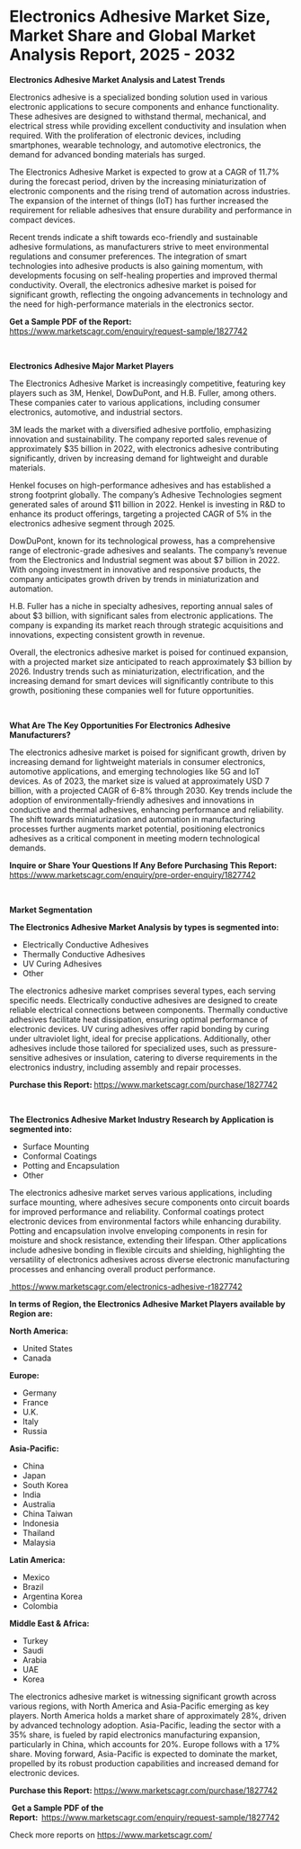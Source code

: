 <p><h1>Electronics Adhesive Market Size, Market Share and Global Market Analysis Report, 2025 - 2032</h1></p><p><strong>Electronics Adhesive Market Analysis and Latest Trends</strong></p>
<p><p>Electronics adhesive is a specialized bonding solution used in various electronic applications to secure components and enhance functionality. These adhesives are designed to withstand thermal, mechanical, and electrical stress while providing excellent conductivity and insulation when required. With the proliferation of electronic devices, including smartphones, wearable technology, and automotive electronics, the demand for advanced bonding materials has surged.</p><p>The Electronics Adhesive Market is expected to grow at a CAGR of 11.7% during the forecast period, driven by the increasing miniaturization of electronic components and the rising trend of automation across industries. The expansion of the internet of things (IoT) has further increased the requirement for reliable adhesives that ensure durability and performance in compact devices.</p><p>Recent trends indicate a shift towards eco-friendly and sustainable adhesive formulations, as manufacturers strive to meet environmental regulations and consumer preferences. The integration of smart technologies into adhesive products is also gaining momentum, with developments focusing on self-healing properties and improved thermal conductivity. Overall, the electronics adhesive market is poised for significant growth, reflecting the ongoing advancements in technology and the need for high-performance materials in the electronics sector.</p></p>
<p><strong>Get a Sample PDF of the Report:&nbsp;</strong> <a href="https://www.marketscagr.com/enquiry/request-sample/1827742?utm_campaign=2792&utm_medium=2&utm_source=Github&utm_content=ia&utm_term=02042025&utm_id=electronics-adhesive">https://www.marketscagr.com/enquiry/request-sample/1827742</a></p>
<p>&nbsp;</p>
<p><strong>Electronics Adhesive Major Market Players</strong></p>
<p><p>The Electronics Adhesive Market is increasingly competitive, featuring key players such as 3M, Henkel, DowDuPont, and H.B. Fuller, among others. These companies cater to various applications, including consumer electronics, automotive, and industrial sectors.</p><p>3M leads the market with a diversified adhesive portfolio, emphasizing innovation and sustainability. The company reported sales revenue of approximately $35 billion in 2022, with electronics adhesive contributing significantly, driven by increasing demand for lightweight and durable materials.</p><p>Henkel focuses on high-performance adhesives and has established a strong footprint globally. The company’s Adhesive Technologies segment generated sales of around $11 billion in 2022. Henkel is investing in R&D to enhance its product offerings, targeting a projected CAGR of 5% in the electronics adhesive segment through 2025.</p><p>DowDuPont, known for its technological prowess, has a comprehensive range of electronic-grade adhesives and sealants. The company’s revenue from the Electronics and Industrial segment was about $7 billion in 2022. With ongoing investment in innovative and responsive products, the company anticipates growth driven by trends in miniaturization and automation.</p><p>H.B. Fuller has a niche in specialty adhesives, reporting annual sales of about $3 billion, with significant sales from electronic applications. The company is expanding its market reach through strategic acquisitions and innovations, expecting consistent growth in revenue.</p><p>Overall, the electronics adhesive market is poised for continued expansion, with a projected market size anticipated to reach approximately $3 billion by 2026. Industry trends such as miniaturization, electrification, and the increasing demand for smart devices will significantly contribute to this growth, positioning these companies well for future opportunities.</p></p>
<p>&nbsp;</p>
<p><strong>What Are The Key Opportunities For Electronics Adhesive Manufacturers?</strong></p>
<p><p>The electronics adhesive market is poised for significant growth, driven by increasing demand for lightweight materials in consumer electronics, automotive applications, and emerging technologies like 5G and IoT devices. As of 2023, the market size is valued at approximately USD 7 billion, with a projected CAGR of 6-8% through 2030. Key trends include the adoption of environmentally-friendly adhesives and innovations in conductive and thermal adhesives, enhancing performance and reliability. The shift towards miniaturization and automation in manufacturing processes further augments market potential, positioning electronics adhesives as a critical component in meeting modern technological demands.</p></p>
<p><strong>Inquire or Share Your Questions If Any Before Purchasing This Report:</strong> <a href="https://www.marketscagr.com/enquiry/pre-order-enquiry/1827742?utm_campaign=2792&utm_medium=2&utm_source=Github&utm_content=ia&utm_term=02042025&utm_id=electronics-adhesive">https://www.marketscagr.com/enquiry/pre-order-enquiry/1827742</a></p>
<p>&nbsp;</p>
<p><strong>Market Segmentation</strong></p>
<p><strong>The Electronics Adhesive Market Analysis by types is segmented into:</strong></p>
<p><ul><li>Electrically Conductive Adhesives</li><li>Thermally Conductive Adhesives</li><li>UV Curing Adhesives</li><li>Other</li></ul></p>
<p><p>The electronics adhesive market comprises several types, each serving specific needs. Electrically conductive adhesives are designed to create reliable electrical connections between components. Thermally conductive adhesives facilitate heat dissipation, ensuring optimal performance of electronic devices. UV curing adhesives offer rapid bonding by curing under ultraviolet light, ideal for precise applications. Additionally, other adhesives include those tailored for specialized uses, such as pressure-sensitive adhesives or insulation, catering to diverse requirements in the electronics industry, including assembly and repair processes.</p></p>
<p><strong>Purchase this Report:&nbsp;</strong><a href="https://www.marketscagr.com/purchase/1827742?utm_campaign=2792&utm_medium=2&utm_source=Github&utm_content=ia&utm_term=02042025&utm_id=electronics-adhesive">https://www.marketscagr.com/purchase/1827742</a></p>
<p>&nbsp;</p>
<p><strong>The Electronics Adhesive Market Industry Research by Application is segmented into:</strong></p>
<p><ul><li>Surface Mounting</li><li>Conformal Coatings</li><li>Potting and Encapsulation</li><li>Other</li></ul></p>
<p><p>The electronics adhesive market serves various applications, including surface mounting, where adhesives secure components onto circuit boards for improved performance and reliability. Conformal coatings protect electronic devices from environmental factors while enhancing durability. Potting and encapsulation involve enveloping components in resin for moisture and shock resistance, extending their lifespan. Other applications include adhesive bonding in flexible circuits and shielding, highlighting the versatility of electronics adhesives across diverse electronic manufacturing processes and enhancing overall product performance.</p></p>
<p><a href="https://www.marketscagr.com/electronics-adhesive-r1827742?utm_campaign=2792&utm_medium=2&utm_source=Github&utm_content=ia&utm_term=02042025&utm_id=electronics-adhesive">&nbsp;https://www.marketscagr.com/electronics-adhesive-r1827742</a></p>
<p><strong>In terms of Region, the Electronics Adhesive Market Players available by Region are:</strong></p>
<p>
    <p> <strong> North America: </strong>
        <ul>
            <li>United States</li>
            <li>Canada</li>
        </ul>
        </p> 
    <p> <strong> Europe: </strong>
        <ul>
            <li>Germany</li>
            <li>France</li>
            <li>U.K.</li>
            <li>Italy</li>
            <li>Russia</li>
        </ul>
        </p> 
    <p> <strong> Asia-Pacific: </strong>
        <ul>
            <li>China</li>
            <li>Japan</li>
            <li>South Korea</li>
            <li>India</li>
            <li>Australia</li>
            <li>China Taiwan</li>
            <li>Indonesia</li>
            <li>Thailand</li>
            <li>Malaysia</li>
        </ul>
        </p> 
    <p> <strong> Latin America: </strong>
        <ul>
            <li>Mexico</li>
            <li>Brazil</li>
            <li>Argentina Korea</li>
            <li>Colombia</li>
        </ul>
        </p> 
    <p> <strong> Middle East & Africa: </strong>
        <ul>
            <li>Turkey</li>
            <li>Saudi</li>
            <li>Arabia</li>
            <li>UAE</li>
            <li>Korea</li>
        </ul>
    </p>
    </p>
<p><p>The electronics adhesive market is witnessing significant growth across various regions, with North America and Asia-Pacific emerging as key players. North America holds a market share of approximately 28%, driven by advanced technology adoption. Asia-Pacific, leading the sector with a 35% share, is fueled by rapid electronics manufacturing expansion, particularly in China, which accounts for 20%. Europe follows with a 17% share. Moving forward, Asia-Pacific is expected to dominate the market, propelled by its robust production capabilities and increased demand for electronic devices.</p></p>
<p><strong>Purchase this Report: </strong><a href="https://www.marketscagr.com/purchase/1827742?utm_campaign=2792&utm_medium=2&utm_source=Github&utm_content=ia&utm_term=02042025&utm_id=electronics-adhesive">https://www.marketscagr.com/purchase/1827742</a></p>
<p>&nbsp;<strong>Get a Sample PDF of the Report:&nbsp;&nbsp;</strong><a href="https://www.marketscagr.com/enquiry/request-sample/1827742?utm_campaign=2792&utm_medium=2&utm_source=Github&utm_content=ia&utm_term=02042025&utm_id=electronics-adhesive">https://www.marketscagr.com/enquiry/request-sample/1827742</a></p>
<p><strong></strong></p>
<p>Check more reports on <a href="https://www.marketscagr.com/?utm_campaign=2792&utm_medium=2&utm_source=Github&utm_content=ia&utm_term=02042025&utm_id=electronics-adhesive">https://www.marketscagr.com/</a></p>